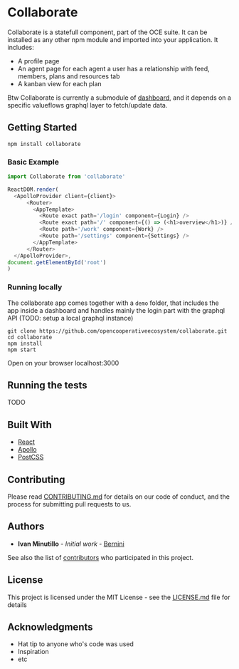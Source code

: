 # Collaborate

Collaborate is a statefull component, part of the OCE suite. It can be installed as any other npm module and imported into your application. It includes: 
- A profile page
- An agent page for each agent a user has a relationship with feed, members, plans and resources tab
- A kanban view for each plan

Btw Collaborate is currently a submodule of [dashboard](github.com/opencooperativeecosystem/dashboard), and it depends on a specific valueflows graphql layer to fetch/update data.

## Getting Started

```npm install collaborate``` 

### Basic Example

```js
import Collaborate from 'collaborate'

ReactDOM.render(
  <ApolloProvider client={client}>
      <Router>
        <AppTemplate>
          <Route exact path='/login' component={Login} />
          <Route exact path='/' component={() => (<h1>overview</h1>)} />
          <Route path='/work' component={Work} />
          <Route path='/settings' component={Settings} />
        </AppTemplate>
      </Router>
  </ApolloProvider>,
document.getElementById('root')
)
```

### Running locally

The collaborate app comes together with a `demo` folder, that includes the app inside a dashboard and handles mainly the login part with the graphql API (TODO: setup a local graphql instance)

```
git clone https://github.com/opencooperativeecosystem/collaborate.git
cd collaborate
npm install
npm start
```
Open on your browser localhost:3000


## Running the tests

TODO

## Built With

* [React](http://github.com/reactjs/)
* [Apollo](https://github.com/apollographql/)
* [PostCSS](https://github.com/postcss/)

## Contributing

Please read [CONTRIBUTING.md](https://gist.github.com/PurpleBooth/b24679402957c63ec426) for details on our code of conduct, and the process for submitting pull requests to us.

## Authors

* **Ivan Minutillo** - *Initial work* - [Bernini](https://github.com/ivanminutillo)

See also the list of [contributors](https://github.com/your/project/contributors) who participated in this project.

## License

This project is licensed under the MIT License - see the [LICENSE.md](LICENSE.md) file for details

## Acknowledgments

* Hat tip to anyone who's code was used
* Inspiration
* etc

